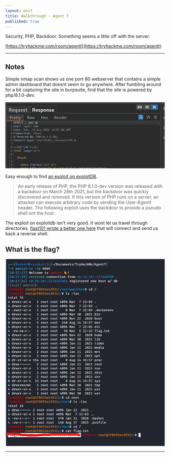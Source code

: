```yaml
---
layout: post
title: Walkthrough - Agent T
published: true
---
```


Security, PHP, Backdoor. Something seems a little off with the server.

[https://tryhackme.com/room/agentt](https://tryhackme.com/room/agentt)

* * *

## Notes

Simple nmap scan shows us one port 80 webserver that contains a simple admin dashboard that doesnt seem to go anywhere. After fumbling around for a bit capturing the site in burpsuite, find that the site is powered by php/8.1.0-dev. 

![](/assets/agentt01.png)

Easy enough to find [an exploit on exploitDB](https://www.exploit-db.com/exploits/49933). 

> An early release of PHP, the PHP 8.1.0-dev version was released with a backdoor on March 28th 2021, but the backdoor was quickly discovered and removed. If this version of PHP runs on a server, an attacker can execute arbitrary code by sending the User-Agentt header. The following exploit uses the backdoor to provide a pseudo shell ont the host.

The exploit on exploitdb isn't very good. It wont let us travel through directories. [flast101 wrote a better one here](https://github.com/flast101/php-8.1.0-dev-backdoor-rce/blob/main/revshell_php_8.1.0-dev.py) that will connect and send us back a reverse shell.

## What is the flag?

![](/assets/agentt02.png)

* * * 

